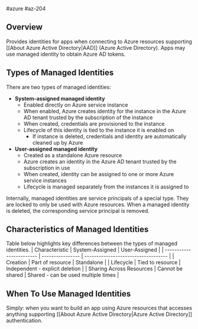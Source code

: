 #azure #az-204 

## Overview
Provides identities for apps when connecting to Azure resources supporting [[About Azure Active Directory|AAD]] (Azure Active Directory).
Apps may use managed identity to obtain Azure AD tokens.

## Types of Managed Identities
There are two types of managed identities:
- __System-assigned managed identity__
	- Enabled directly on Azure service instance
	- When enabled, Azure creates identity for the instance in the Azure AD tenant trusted by the subscription of the instance
	- When created, credentials are provisioned to the instance
	- Lifecycle of this identity is tied to the instance it is enabled on
		- If instance is deleted, credentials and identity are automatically cleaned up by Azure
- __User-assigned managed identity__
	- Created as a standalone Azure resource
	- Azure creates an identity in the Azure AD tenant trusted by the subscription in use
	- When created, identity can be assigned to one or more Azure service instances
	- Lifecycle is managed separately from the instances it is assigned to

Internally, managed identities are service principals of a special type.
They are locked to only be used with Azure resources.
When a managed identity is deleted, the corresponding service principal is removed.

## Characteristics of Managed Identities
Table below highlights key differences between the types of managed identities.
| Characteristic           | System-Assigned  | User-Assigned                       |
| ------------------------ | ---------------- | ----------------------------------- |
| Creation                 | Part of resource | Standalone                          |
| Lifecycle                | Tied to resource | Independent - explicit deletion     |
| Sharing Across Resources | Cannot be shared | Shared - can be used multiple times |

## When To Use Managed Identities
Simply: when you want to build an app using Azure resources that accesses anything supporting [[About Azure Active Directory|Azure Active Directory]] authentication.
